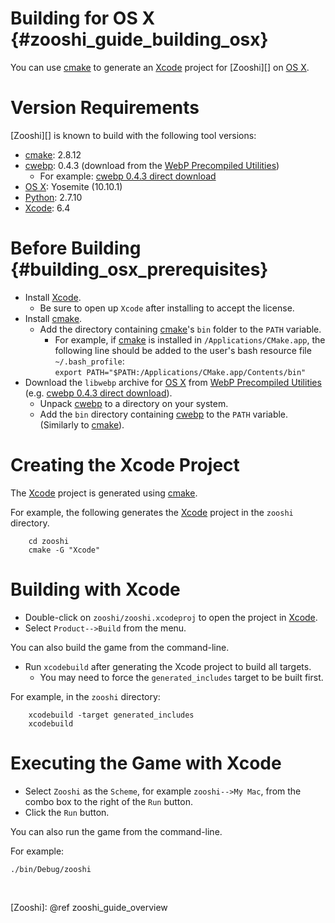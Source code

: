 Building for OS X    {#zooshi_guide_building_osx}
=================

You can use [cmake][] to generate an [Xcode][] project for [Zooshi][] on
[OS X][].

# Version Requirements

[Zooshi][] is known to build with the following tool versions:

-   [cmake][]: 2.8.12
-   [cwebp][]: 0.4.3 (download from the [WebP Precompiled Utilities][])
    -   For example: [cwebp 0.4.3 direct download][]
-   [OS X][]: Yosemite (10.10.1)
-   [Python][]: 2.7.10
-   [Xcode][]: 6.4

# Before Building    {#building_osx_prerequisites}

-   Install [Xcode][].
    -   Be sure to open up `Xcode` after installing to accept the license.
-   Install [cmake][].
    -   Add the directory containing [cmake][]'s `bin` folder to the `PATH`
        variable.
        -   For example, if [cmake][] is installed in
            `/Applications/CMake.app`, the following line should be added to
            the user's bash resource file `~/.bash_profile`:<br>
            `export PATH="$PATH:/Applications/CMake.app/Contents/bin"`
-   Download the `libwebp` archive for [OS X][] from
    [WebP Precompiled Utilities][] (e.g. [cwebp 0.4.3 direct download][]).
    -   Unpack [cwebp][] to a directory on your system.
    -   Add the `bin` directory containing [cwebp][] to the `PATH` variable.
        (Similarly to [cmake][]).

# Creating the Xcode Project

The [Xcode][] project is generated using [cmake][].

For example, the following generates the [Xcode][] project in the `zooshi`
directory.

~~~{.sh}
    cd zooshi
    cmake -G "Xcode"
~~~


# Building with Xcode

-   Double-click on `zooshi/zooshi.xcodeproj` to open the project in
    [Xcode][].
-   Select `Product-->Build` from the menu.

You can also build the game from the command-line.

-   Run `xcodebuild` after generating the Xcode project to build all targets.
    -   You may need to force the `generated_includes` target to be built first.

For example, in the `zooshi` directory:

~~~{.sh}
    xcodebuild -target generated_includes
    xcodebuild
~~~

# Executing the Game with Xcode

-   Select `Zooshi` as the `Scheme`, for example `zooshi-->My Mac`,
    from the combo box to the right of the `Run` button.
-   Click the `Run` button.

You can also run the game from the command-line.

For example:

    ./bin/Debug/zooshi

<br>

  [cmake]: http://www.cmake.org
  [cwebp]: https://developers.google.com/speed/webp/docs/cwebp
  [cwebp 0.4.3 direct download]: http://downloads.webmproject.org/releases/webp/libwebp-0.4.3-mac-10.9.tar.gz
  [OS X]: http://www.apple.com/osx/
  [Python]: http://www.python.org/download/releases/2.7/
  [WebP Precompiled Utilities]: https://developers.google.com/speed/webp/docs/precompiled
  [Xcode]: http://developer.apple.com/xcode/
  [Xquartz]: http://xquartz.macosforge.org
  [Zooshi]: @ref zooshi_guide_overview
